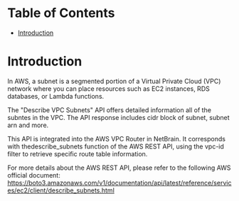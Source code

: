 # Table of Contents
- [Introduction](#introduction)


# Introduction <a name="introduction"></a>
In AWS, a subnet is a segmented portion of a Virtual Private Cloud (VPC) network where you can place resources such as EC2 instances, RDS databases, or Lambda functions.



The "Describe VPC Subnets" API offers detailed information all of the subntes in the VPC. The API response includes cidr block of subnet, subnet arn and more.

This API is integrated into the AWS VPC Router in NetBrain. It corresponds with thedescribe_subnets function of the AWS REST API, using the vpc-id filter to retrieve specific route table information.



For more details about the AWS REST API, please refer to the following AWS official document: https://boto3.amazonaws.com/v1/documentation/api/latest/reference/services/ec2/client/describe_subnets.html